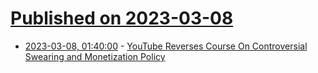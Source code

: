 # [Published on 2023-03-08](index.md)

* [2023-03-08, 01:40:00](https://news.slashdot.org/story/23/03/08/0137259/youtube-reverses-course-on-controversial-swearing-and-monetization-policy?utm_source=rss1.0mainlinkanon&utm_medium=feed) - [YouTube Reverses Course On Controversial Swearing and Monetization Policy](https://news.slashdot.org/story/23/03/08/0137259/youtube-reverses-course-on-controversial-swearing-and-monetization-policy?utm_source=rss1.0mainlinkanon&utm_medium=feed)
